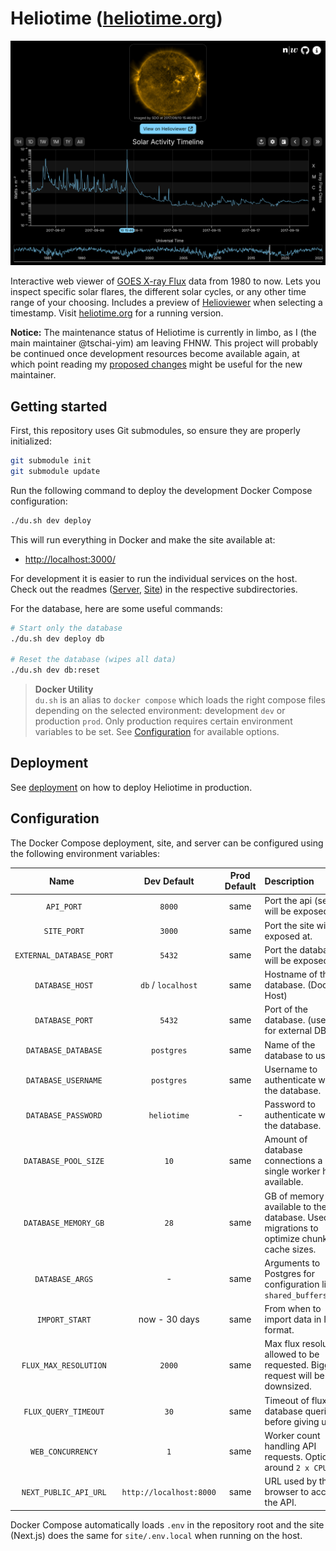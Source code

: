# Heliotime ([heliotime.org](https://heliotime.org/))

![screenshot](docs/screenshot.png)

Interactive web viewer of [GOES X-ray Flux](https://www.swpc.noaa.gov/products/goes-x-ray-flux) data from 1980 to now. Lets you inspect specific solar flares, the different solar cycles, or any other time range of your choosing. Includes a preview of [Helioviewer](https://helioviewer.org/?imageLayers=[SDO%2CAIA%2CAIA%2C171%2C1%2C100]) when selecting a timestamp. Visit [heliotime.org](https://heliotime.org/) for a running version.

**Notice:** The maintenance status of Heliotime is currently in limbo, as I (the main maintainer @tschai-yim) am leaving FHNW. This project will probably be continued once development resources become available again, at which point reading my [proposed changes](./docs/proposed-changes.md) might be useful for the new maintainer.

## Getting started

First, this repository uses Git submodules, so ensure they are properly initialized:

```sh
git submodule init 
git submodule update
```

Run the following command to deploy the development Docker Compose configuration:

```sh
./du.sh dev deploy
```

This will run everything in Docker and make the site available at:

- <http://localhost:3000/>

For development it is easier to run the individual services on the host. Check out the readmes ([Server](./server/README.md), [Site](./site/README.md)) in the respective subdirectories.

For the database, here are some useful commands:

```sh
# Start only the database
./du.sh dev deploy db

# Reset the database (wipes all data)
./du.sh dev db:reset
```

> **Docker Utility** <br>
> `du.sh` is an alias to `docker compose` which loads the right compose files depending on the selected environment:
> development `dev` or production `prod`. Only production requires certain environment variables to be set.
> See [Configuration](#configuration) for available options.

## Deployment

See [deployment](./docs/deploy.md) on how to deploy Heliotime in production.

## Configuration

The Docker Compose deployment, site, and server can be configured using the following environment variables:

| <div style="width:150px">Name</div> |       Dev Default       | Prod Default | Description                                                                                   |
| :---------------------------------: | :---------------------: | :----------: | :-------------------------------------------------------------------------------------------- |
|             `API_PORT`              |         `8000`          |     same     | Port the api (server) will be exposed at.                                                     |
|             `SITE_PORT`             |         `3000`          |     same     | Port the site will be exposed at.                                                             |
|      `EXTERNAL_DATABASE_PORT`       |         `5432`          |     same     | Port the database will be exposed at.                                                         |
|           `DATABASE_HOST`           |   `db` / `localhost`    |     same     | Hostname of the database. (Docker / Host)                                                     |
|           `DATABASE_PORT`           |         `5432`          |     same     | Port of the database. (useful for external DBs)                                               |
|         `DATABASE_DATABASE`         |       `postgres`        |     same     | Name of the database to use.                                                                  |
|         `DATABASE_USERNAME`         |       `postgres`        |     same     | Username to authenticate with the database.                                                   |
|         `DATABASE_PASSWORD`         |       `heliotime`       |      -       | Password to authenticate with the database.                                                   |
|        `DATABASE_POOL_SIZE`         |          `10`           |     same     | Amount of database connections a single worker has available.                                 |
|        `DATABASE_MEMORY_GB`         |          `28`           |     same     | GB of memory available to the database. Used by migrations to optimize chunk and cache sizes. |
|           `DATABASE_ARGS`           |            -            |     same     | Arguments to Postgres for configuration like `-c shared_buffers=2GB`.                         |
|           `IMPORT_START`            |      now - 30 days      |     same     | From when to import data in ISO format.                                                       |
|        `FLUX_MAX_RESOLUTION`        |         `2000`          |     same     | Max flux resolution allowed to be requested. Bigger request will be downsized.                |
|        `FLUX_QUERY_TIMEOUT`         |          `30`           |     same     | Timeout of flux database queries before giving up.                                            |
|          `WEB_CONCURRENCY`          |           `1`           |     same     | Worker count handling API requests. Optional around `2 x CPU`.                                |
|        `NEXT_PUBLIC_API_URL`        | `http://localhost:8000` |     same     | URL used by the browser to access the API.                                                    |

Docker Compose automatically loads `.env` in the repository root and the site (Next.js) does the same for `site/.env.local` when running on the host.
